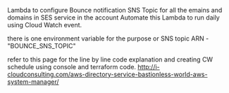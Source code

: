 Lambda to configure Bounce notification SNS Topic for all the emains and domains in SES service in the account
Automate this Lambda to run daily using Cloud Watch event.

there is one environment variable for the purpose or SNS topic ARN - "BOUNCE_SNS_TOPIC"

refer to this page for the line by line code explanation and creating CW schedule using console and terraform code. 
http://i-cloudconsulting.com/aws-directory-service-bastionless-world-aws-system-manager/

